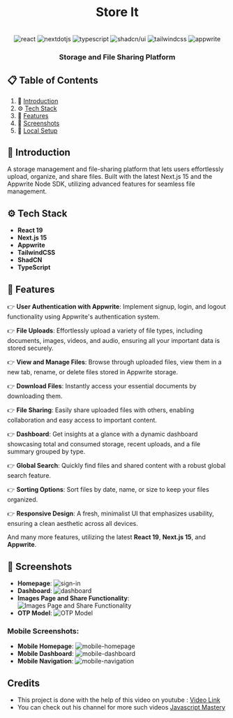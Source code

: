 <div align="center">
 <h1>Store It</h1>
  <br />

  <div>
    <img src="https://img.shields.io/badge/-ReactJs-61DAFB?logo=react&logoColor=white&style=for-the-badge" alt="react"/>
    <img src="https://img.shields.io/badge/-Next_JS-black?style=for-the-badge&logoColor=white&logo=nextdotjs&color=000000" alt="nextdotjs" />
    <img src="https://img.shields.io/badge/-TypeScript-black?style=for-the-badge&logoColor=white&logo=typescript&color=3178C6" alt="typescript" />
    <img src="https://img.shields.io/badge/shadcn%2Fui-000?logo=shadcnui&logoColor=fff&style=for-the-badge" alt="shadcn/ui"/>
    <img src="https://img.shields.io/badge/-Tailwind_CSS-black?style=for-the-badge&logoColor=white&logo=tailwindcss&color=06B6D4" alt="tailwindcss" />
    <img src="https://img.shields.io/badge/-Appwrite-black?style=for-the-badge&logoColor=white&logo=appwrite&color=FD366E" alt="appwrite" />
  </div>

<h3 align="center">Storage and File Sharing Platform</h3>
</div>

## 📋 <a name="table">Table of Contents</a>

1. 🤖 [Introduction](#introduction)
2. ⚙️ [Tech Stack](#tech-stack)
3. 🔋 [Features](#features)
4. 🔗 [Screenshots](#screenshots)
5. 🤸 [Local Setup](#setup)

## <a name="introduction">🤖 Introduction</a>

A storage management and file-sharing platform that lets users effortlessly upload, organize, and share files. Built with the latest Next.js 15 and the Appwrite Node SDK, utilizing advanced features for seamless file management.

## <a name="tech-stack">⚙️ Tech Stack</a>

- **React 19**
- **Next.js 15**
- **Appwrite**
- **TailwindCSS**
- **ShadCN**
- **TypeScript**

## <a name="features">🔋 Features</a>

👉 **User Authentication with Appwrite**: Implement signup, login, and logout functionality using Appwrite's authentication system.

👉 **File Uploads**: Effortlessly upload a variety of file types, including documents, images, videos, and audio, ensuring all your important data is stored securely.

👉 **View and Manage Files**: Browse through uploaded files, view them in a new tab, rename, or delete files stored in Appwrite storage.

👉 **Download Files**: Instantly access your essential documents by downloading them.

👉 **File Sharing**: Easily share uploaded files with others, enabling collaboration and easy access to important content.

👉 **Dashboard**: Get insights at a glance with a dynamic dashboard showcasing total and consumed storage, recent uploads, and a file summary grouped by type.

👉 **Global Search**: Quickly find files and shared content with a robust global search feature.

👉 **Sorting Options**: Sort files by date, name, or size to keep your files organized.

👉 **Responsive Design**: A fresh, minimalist UI that emphasizes usability, ensuring a clean aesthetic across all devices.

And many more features, utilizing the latest **React 19**, **Next.js 15**, and **Appwrite**.

## <a name="screenshots">🔗 Screenshots</a>

- **Homepage**: ![sign-in](\public\screenshots\sign-in.png)
- **Dashboard**: ![dashboard](\public\screenshots\dashboard.png)
- **Images Page and Share Functionality**: ![Images Page and Share Functionality](\public\screenshots\share-card.png)
- **OTP Model**: ![OTP Model](public/screenshots/otp-model.png)

### Mobile Screenshots:

- **Mobile Homepage**: ![mobile-homepage](\public\screenshots\Mobile-HomePage.png)
- **Mobile Dashboard**: ![mobile-dashboard](\public\screenshots\Mobile-Dashboard.png)
- **Mobile Navigation**: ![mobile-navigation](\public\screenshots\Mobile-NavigationBar.png)

## Credits
- This project is done with the help of this video on youtube : [Video Link](https://youtu.be/lie0cr3wESQ?si=vR0XD1NtU-_iLZAi)
- You can check out his channel for more such videos [Javascript Mastery](https://www.youtube.com/@javascriptmastery)